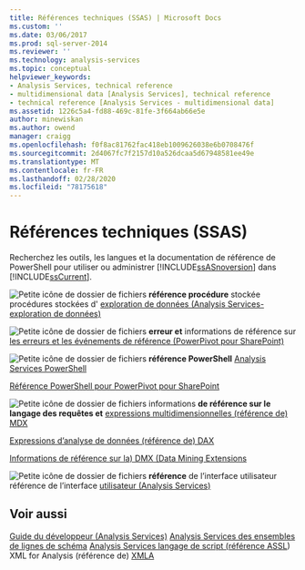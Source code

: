 ```yaml
---
title: Références techniques (SSAS) | Microsoft Docs
ms.custom: ''
ms.date: 03/06/2017
ms.prod: sql-server-2014
ms.reviewer: ''
ms.technology: analysis-services
ms.topic: conceptual
helpviewer_keywords:
- Analysis Services, technical reference
- multidimensional data [Analysis Services], technical reference
- technical reference [Analysis Services - multidimensional data]
ms.assetid: 1226c5a4-fd88-469c-81fe-3f664ab66e5e
author: minewiskan
ms.author: owend
manager: craigg
ms.openlocfilehash: f0f8ac81762fac418eb1009626038e6b0708476f
ms.sourcegitcommit: 2d4067fc7f2157d10a526dcaa5d67948581ee49e
ms.translationtype: MT
ms.contentlocale: fr-FR
ms.lasthandoff: 02/28/2020
ms.locfileid: "78175618"
---
```

# <a name="technical-reference-ssas"></a>Références techniques (SSAS)
  Recherchez les outils, les langues et la documentation de référence de PowerShell pour utiliser ou administrer [!INCLUDE[ssASnoversion](../../includes/ssasnoversion-md.md)] dans [!INCLUDE[ssCurrent](../../includes/sscurrent-md.md)].

 ![Petite icône de dossier de fichiers](../../integration-services/media/filefolder-small.gif "Petite icône de dossier de fichiers") **référence procédure** stockée procédures stockées d' [exploration de données &#40;Analysis Services-exploration de données&#41;](/sql/analysis-services/data-mining/data-mining-stored-procedures-analysis-services-data-mining)

 ![Petite icône de dossier de fichiers](../../integration-services/media/filefolder-small.gif "Petite icône de dossier de fichiers") **erreur et** informations de référence sur [les erreurs et les événements de référence &#40;PowerPivot pour SharePoint&#41;](../power-pivot-sharepoint/errors-and-events-reference-power-pivot-for-sharepoint.md)

 ![Petite icône de dossier de fichiers](../../integration-services/media/filefolder-small.gif "Petite icône de dossier de fichiers") **référence PowerShell** [Analysis Services PowerShell](../analysis-services-powershell.md)

 [Référence PowerShell pour PowerPivot pour SharePoint](/sql/analysis-services/powershell/powershell-reference-for-power-pivot-for-sharepoint)

 ![Petite icône de dossier de fichiers](../../integration-services/media/filefolder-small.gif "Petite icône de dossier de fichiers") informations **de référence sur le langage des requêtes et** [expressions multidimensionnelles &#40;référence de&#41; MDX](/sql/mdx/multidimensional-expressions-mdx-reference)

 [Expressions d’analyse de données &#40;référence de&#41; DAX](/dax/data-analysis-expressions-dax-reference)

 [Informations de référence sur la&#41; DMX &#40;Data Mining Extensions](/sql/dmx/data-mining-extensions-dmx-reference)

 ![Petite icône de dossier de fichiers](../../integration-services/media/filefolder-small.gif "Petite icône de dossier de fichiers") **référence** de l’interface utilisateur référence de l’interface [utilisateur &#40;Analysis Services&#41;](../user-interface-reference-analysis-services.md)

## <a name="see-also"></a>Voir aussi
 [Guide du développeur &#40;Analysis Services&#41;](../analysis-services-developer-documentation.md) [Analysis Services des ensembles de lignes de schéma](https://docs.microsoft.com/bi-reference/schema-rowsets/analysis-services-schema-rowsets) [Analysis Services langage de script &#40;référence ASSL](https://docs.microsoft.com/bi-reference/assl/analysis-services-scripting-language-assl-for-xmla)&#41; XML for Analysis &#40;référence de&#41; [XMLA](https://docs.microsoft.com/bi-reference/xmla/xml-for-analysis-xmla-reference)


